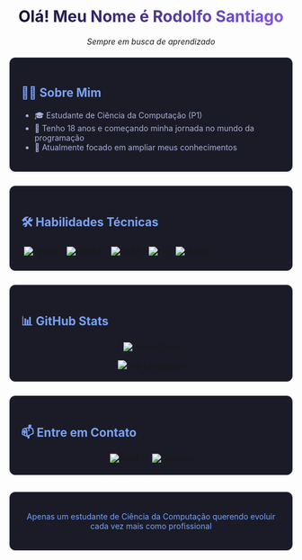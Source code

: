 <div align="center">
  <h1 style="background: linear-gradient(45deg, #0d0e24, #8b5cf6); -webkit-background-clip: text; -webkit-text-fill-color: transparent;">
    Olá! Meu Nome é Rodolfo Santiago
  </h1>
  <p><em>Sempre em busca de aprendizado</em></p>
</div>

<div style="margin: 20px 0; background-color: #1a1b26; padding: 20px; border-radius: 10px; border: 1px solid #2f3342;">
  <h2 style="color: #7aa2f7;">🧑‍💻 Sobre Mim</h2>
  <ul style="color: #a9b1d6;">
    <li>🎓 Estudante de Ciência da Computação (P1)</li>
    <li>🌱 Tenho 18 anos e começando minha jornada no mundo da programação</li>
    <li>🔭 Atualmente focado em ampliar meus conhecimentos</li>
  </ul>
</div>

<div style="margin: 25px 0; background-color: #1a1b26; padding: 20px; border-radius: 10px; border: 1px solid #2f3342;">
  <h2 style="color: #7aa2f7;">🛠️ Habilidades Técnicas</h2>
  
  <div style="display: inline-block; margin: 5px;">
    <img src="https://img.shields.io/badge/Python-3776AB?style=for-the-badge&logo=python&logoColor=white&color=1a1b26" alt="Python" />
  </div>
  
  <div style="display: inline-block; margin: 5px;">
    <img src="https://img.shields.io/badge/HTML5-E34F26?style=for-the-badge&logo=html5&logoColor=white&color=1a1b26" alt="HTML5" />
  </div>
  
  <div style="display: inline-block; margin: 5px;">
    <img src="https://img.shields.io/badge/CSS3-1572B6?style=for-the-badge&logo=css3&logoColor=white&color=1a1b26" alt="CSS3" />
  </div>
  
  <div style="display: inline-block; margin: 5px;">
    <img src="https://img.shields.io/badge/Git-F05032?style=for-the-badge&logo=git&logoColor=white&color=1a1b26" alt="Git" />
  </div>
  
  <div style="display: inline-block; margin: 5px;">
    <img src="https://img.shields.io/badge/MySQL-4479A1?style=for-the-badge&logo=mysql&logoColor=white&color=1a1b26" alt="MySQL" />
  </div>
</div>

<div style="margin: 25px 0; background-color: #1a1b26; padding: 20px; border-radius: 10px; border: 1px solid #2f3342;">
  <h2 style="color: #7aa2f7;">📊 GitHub Stats</h2>
  
  <div align="center">
    <img src="https://github-readme-stats.vercel.app/api?username=rodolfo-sant&show_icons=true&theme=tokyonight&bg_color=1a1b26&border_color=2f3342&icon_color=7aa2f7&title_color=7aa2f7&text_color=a9b1d6" alt="GitHub Stats" />
  </div>
  
  <div align="center" style="margin-top: 15px;">
    <img src="https://github-readme-stats.vercel.app/api/top-langs/?username=rodolfo-sant&layout=compact&theme=tokyonight&bg_color=1a1b26&border_color=2f3342&title_color=7aa2f7&text_color=a9b1d6" alt="Top Languages" />
  </div>
</div>

<div style="margin: 25px 0; background-color: #1a1b26; padding: 20px; border-radius: 10px; border: 1px solid #2f3342;">
  <h2 style="color: #7aa2f7;">📫 Entre em Contato</h2>
  
  <div align="center">
    <a href="mailto:rodolfo.santiago.ro21@gmail.com" style="margin: 0 10px; text-decoration: none;">
      <img src="https://img.shields.io/badge/Email-D14836?style=for-the-badge&logo=gmail&logoColor=white&color=1a1b26" alt="Email" />
    </a>
    <a href="https://www.linkedin.com/in/rodolfo-santiago-513b6a26b" style="margin: 0 10px; text-decoration: none;">
      <img src="https://img.shields.io/badge/LinkedIn-0077B5?style=for-the-badge&logo=linkedin&logoColor=white&color=1a1b26" alt="LinkedIn" />
    </a>
  </div>
</div>

<div align="center" style="margin-top: 30px; padding: 20px; background-color: #1a1b26; border-radius: 10px; border: 1px solid #2f3342;">
  <p style="color: #7aa2f7; font-size: 14px;">Apenas um estudante de Ciência da Computação querendo evoluir cada vez mais como profissional</p>
</div>
